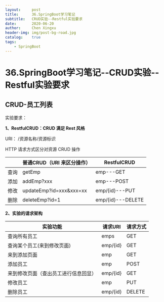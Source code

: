 ```yaml
---
layout:     post
title:      36.SpringBoot学习笔记
subtitle:   CRUD实验--Restful实验要求
date:       2020-06-20
author:     Chen Xingxu
header-img: img/post-bg-road.jpg
catalog:    true
tags:
    - SpringBoot
---
```

# 36.SpringBoot学习笔记--CRUD实验--Restful实验要求

## CRUD-员工列表

实验要求：

**1、RestfulCRUD：CRUD 满足 Rest 风格**

URI：  /资源名称/资源标识      

HTTP 请求方式区分对资源 CRUD 操作

|      | 普通CRUD（URI 来区分操作） | RestfulCRUD       |
| ---- | -------------------------- | ----------------- |
| 查询 | getEmp                     | emp---GET         |
| 添加 | addEmp?xxx                 | emp---POST        |
| 修改 | updateEmp?id=xxx&xxx=xx    | emp/{id}---PUT    |
| 删除 | deleteEmp?id=1             | emp/{id}---DELETE |

**2、实验的请求架构**

| 实验功能                             | 请求URI  | 请求方式 |
| ------------------------------------ | -------- | -------- |
| 查询所有员工                         | emps     | GET      |
| 查询某个员工(来到修改页面)           | emp/{id} | GET      |
| 来到添加页面                         | emp      | GET      |
| 添加员工                             | emp      | POST     |
| 来到修改页面（查出员工进行信息回显） | emp/{id} | GET      |
| 修改员工                             | emp      | PUT      |
| 删除员工                             | emp/{id} | DELETE   |